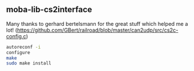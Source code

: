 ## moba-lib-cs2interface

Many thanks to gerhard bertelsmann for the great stuff which helped me a lot!
(https://github.com/GBert/railroad/blob/master/can2udp/src/cs2c-config.c)

```sh
autoreconf -i
configure
make
sudo make install
```
